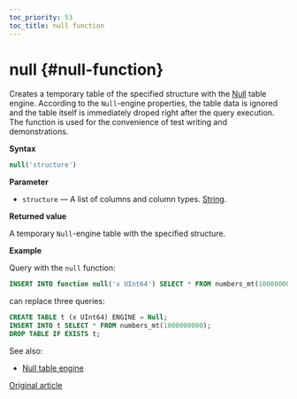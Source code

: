 ```yaml
---
toc_priority: 53
toc_title: null function
---
```


# null {#null-function}

Creates a temporary table of the specified structure with the [Null](../../engines/table-engines/special/null.md) table engine. According to the `Null`-engine properties, the table data is ignored and the table itself is immediately droped right after the query execution. The function is used for the convenience of test writing and demonstrations.

**Syntax** 

``` sql
null('structure')
```

**Parameter** 

-   `structure` — A list of columns and column types. [String](../../sql-reference/data-types/string.md).

**Returned value**

A temporary `Null`-engine table with the specified structure.

**Example**

Query with the `null` function:

``` sql
INSERT INTO function null('x UInt64') SELECT * FROM numbers_mt(1000000000);
```
can replace three queries:

```sql
CREATE TABLE t (x UInt64) ENGINE = Null;
INSERT INTO t SELECT * FROM numbers_mt(1000000000);
DROP TABLE IF EXISTS t;
```

See also: 

-   [Null table engine](../../engines/table-engines/special/null.md)

[Original article](https://clickhouse.tech/docs/en/sql-reference/table-functions/null/) <!--hide-->
